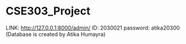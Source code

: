 # CSE303_Project
LINK: http://127.0.0.1:8000/admin/
ID: 2030021
password: atika20300
(Database is created by Atika Humayra)
